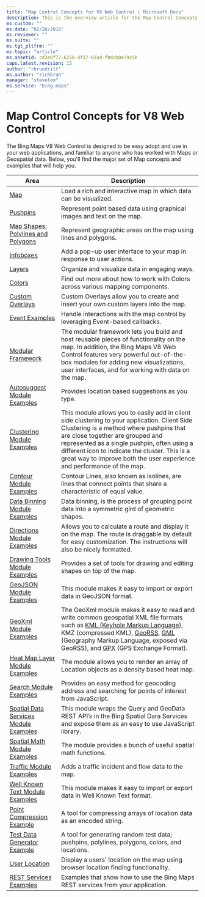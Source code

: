 ```yaml
---
title: "Map Control Concepts for V8 Web Control | Microsoft Docs"
description: This is the overview article for the Map Control Concepts section, it contains a table listing the major set of Map concepts and examples.
ms.custom: ""
ms.date: "02/28/2018"
ms.reviewer: ""
ms.suite: ""
ms.tgt_pltfrm: ""
ms.topic: "article"
ms.assetid: cd3e0f72-6250-4f17-82ad-f0dcb0e79c5b
caps.latest.revision: 15
author: "rbrundritt"
ms.author: "richbrun"
manager: "stevelom"
ms.service: "bing-maps"
---
```


# Map Control Concepts for V8 Web Control

The Bing Maps V8 Web Control is designed to be easy adopt and use in your web applications, and familiar to anyone who has worked with Maps or Geospatial data.   Below, you'll find the major set of Map concepts and examples that will help you. 


| Area                               | Description       |
|------------------------------------|-------------------|
| [Map](map/index.md)                      | Load a rich and interactive map in which data can be visualized. |
| [Pushpins](pushpins/index.md)            | Represent point based data using graphical images and text on the map. |
| [Map Shapes: Polylines and Polygons](map-shapes-polylines-and-polygons/index.md) | Represent geographic areas on the map using lines and polygons. |
| [Infoboxes](infoboxes/index.md)          | Add a pop-up user interface to your map in response to user actions. |
| [Layers](layers/index.md)                | Organize and visualize data in engaging ways. |
| [Colors](colors.md) | Find out more about how to work with Colors across various mapping components. |
| [Custom Overlays](custom-overlays/index.md) | Custom Overlays allow you to create and insert your own custom layers into the map. |
| [Event Examples](event-examples/index.md) | Handle interactions with the map control by leveraging Event-based callbacks. |
| [Modular Framework](modular-framework/index.md) | The modular framework lets you build and host reusable pieces of functionality on the map.  In addition, the Bing Maps V8 Web Control features very powerful out-of-the-box modules for adding new visualizations, user interfaces, and for working with  data on the map. |
| [Autosuggest Module Examples](autosuggest-module-examples/index.md) | Provides location based suggestions as you type. |
| [Clustering Module Examples](clustering-module-examples/index.md) | This module allows you to easily add in client side clustering to your application. Client Side Clustering is a method where pushpins that are close together are grouped and represented as a single pushpin, often using a different icon to indicate the cluster. This is a great way to improve both the user experience and performance of the map.|
| [Contour Module Examples](contour-module-examples/index.md) | Contour Lines, also known as isolines, are lines that connect points that share a characteristic of equal value.  |
|[ Data Binning Module Examples](data-binning-module-examples/index.md) | Data binning, is the process of grouping point data into a symmetric gird of geometric shapes. |
| [Directions Module Examples](directions-module-examples/index.md) | Allows you to calculate a route and display it on the map. The route is draggable by default for easy customization. The instructions will also be nicely formatted.|
| [Drawing Tools Module Examples](drawing-tools-module-examples/index.md) | Provides a set of tools for drawing and editing shapes on top of the map. |
| [GeoJSON Module Examples](geojson-module-examples/index.md) | This module makes it easy to import or export data in GeoJSON format. |
| [GeoXml Module Examples](geoxml-module-examples/index.md)| The GeoXml module makes it easy to read and write common geospatial XML file formats such as [KML (Keyhole Markup Language),](https://en.wikipedia.org/wiki/Keyhole_Markup_Language) KMZ (compressed KML), [GeoRSS](https://en.wikipedia.org/wiki/GeoRSS), [GML](https://en.wikipedia.org/wiki/Geography_Markup_Language) (Geography Markup Language, exposed via GeoRSS), and [GPX](https://en.wikipedia.org/wiki/GPS_Exchange_Format) (GPS Exchange Format). |
| [Heat Map Layer Module Examples](heat-map-module-examples/index.md) | The module allows you to render an array of Location objects as a density based heat map. |
| [Search Module Examples](search-module-examples/index.md) | Provides an easy method for geocoding address and searching for points of interest from JavaScript. |
| [Spatial Data Services Module Examples](spatial-data-services-module-examples/index.md) | This module wraps the Query and GeoData REST API’s in the Bing Spatial Dara Services and expose them as an easy to use JavaScript library.  |
| [Spatial Math Module Examples](spatial-math-module-examples/index.md) | The module provides a bunch of useful spatial math functions. |
| [Traffic Module Examples](traffic-module-examples.md) | Adds a traffic incident and flow data to the map. |
| [Well Known Text Module Examples](well-known-text-examples/index.md) | This module makes it easy to import or export data in Well Known Text format. |
| [Point Compression Example](point-compression-example.md) | A tool for compressing arrays of location data as an encoded string.  
| [Test Data Generator Example](test-data-generator-example.md) | A tool for generating random test data; pushpins, polylines, polygons, colors, and locations.  |
| [User Location](user-location/index.md) | Display a users' location on the map using browser location finding functionality. |   
| [REST Services Examples](rest-services-examples/index.md) | Examples that show how to use the Bing Maps REST services from your application.